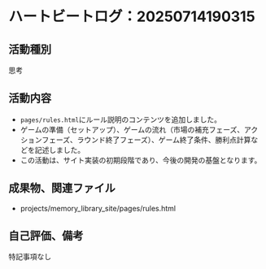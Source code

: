 # ハートビートログ：20250714190315

## 活動種別
思考

## 活動内容
- `pages/rules.html`にルール説明のコンテンツを追加しました。
- ゲームの準備（セットアップ）、ゲームの流れ（市場の補充フェーズ、アクションフェーズ、ラウンド終了フェーズ）、ゲーム終了条件、勝利点計算などを記述しました。
- この活動は、サイト実装の初期段階であり、今後の開発の基盤となります。

## 成果物、関連ファイル
- projects/memory_library_site/pages/rules.html

## 自己評価、備考
特記事項なし
